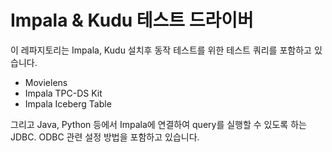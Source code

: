 # Impala & Kudu 테스트 드라이버

이 레파지토리는 Impala, Kudu 설치후 동작 테스트를 위한 테스트 쿼리를 포함하고 있습니다.

* Movielens
* Impala TPC-DS Kit
* Impala Iceberg Table

그리고 Java, Python 등에서 Impala에 연결하여 query를 실행할 수 있도록 하는 JDBC. ODBC 관련 설정 방법을 포함하고 있습니다.

